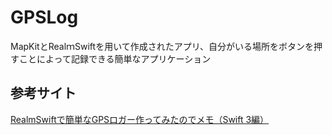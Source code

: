 # GPSLog
MapKitとRealｍSwiftを用いて作成されたアプリ、自分がいる場所をボタンを押すことによって記録できる簡単なアプリケーション

## 参考サイト
[RealmSwiftで簡単なGPSロガー作ってみたのでメモ（Swift 3編）](http://blog.koogawa.com/entry/2017/02/06/000000 "")
